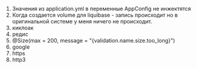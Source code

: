 1. Значения из application.yml в переменные AppConfig не инжектятся
2. Когда создается volume для liquibase - запись происходит но в оригинальной системе у меня ничего не происходит.
3. киклоак
4. редис 
5. @Size(max = 200, message = "{validation.name.size.too_long}")
6. google
7. https
8. http3